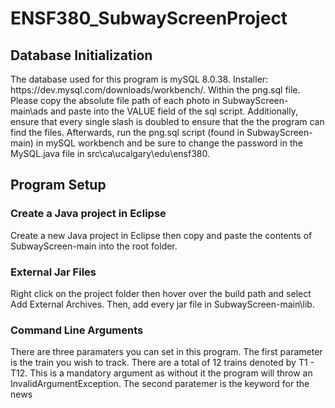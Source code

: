 # ENSF380_SubwayScreenProject
## Database Initialization
<p> 
  The database used for this program is mySQL 8.0.38. Installer: https://dev.mysql.com/downloads/workbench/.
  Within the png.sql file. Please copy the absolute file path of each photo in SubwayScreen-main\ads and paste into the VALUE field of the sql script.
  Additionally, ensure that every single slash is doubled to ensure that the the program can find the files. Afterwards, run the png.sql script (found in SubwayScreen-main) in mySQL workbench and be sure to change
  the password in the MySQL.java file in src\ca\ucalgary\edu\ensf380. 
</p>

## Program Setup

### Create a Java project in Eclipse

<p>
  Create a new Java project in Eclipse then copy and paste the contents of SubwayScreen-main into the root folder.
</p>

### External Jar Files

<p>
  Right click on the project folder then hover over the build path and select Add External Archives. Then, add every jar file in SubwayScreen-main\lib.
</p>

### Command Line Arguments

<p>
  There are three paramaters you can set in this program. The first parameter is the train you wish to track. There are a total of 12 trains denoted by T1 - T12. This is a mandatory argument as without it the program will throw an InvalidArgumentException.
  The second paratemer is the keyword for the news
</p>
